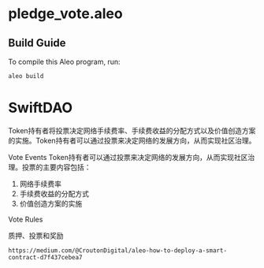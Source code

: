 # pledge_vote.aleo

## Build Guide

To compile this Aleo program, run:
```bash
aleo build
```

# SwiftDAO
Token持有者将投票决定网络手续费率、手续费收益的分配方式以及价值创造方案的实施。Token持有者可以通过投票来决定网络的发展方向，从而实现社区治理。

Vote Events
Token持有者可以通过投票来决定网络的发展方向，从而实现社区治理。投票的主要内容包括：
1. 网络手续费率
2. 手续费收益的分配方式
3. 价值创造方案的实施

Vote Rules

质押、投票和奖励 

`https://medium.com/@CroutonDigital/aleo-how-to-deploy-a-smart-contract-d7f437cebea7`